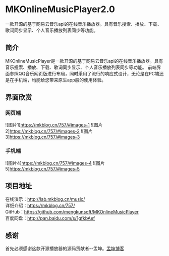 # MKOnlineMusicPlayer2.0
一款开源的基于网易云音乐api的在线音乐播放器。具有音乐搜索、播放、下载、歌词同步显示、个人音乐播放列表同步等功能。

## 简介
MKOnlineMusicPlayer是一款开源的基于网易云音乐api的在线音乐播放器。具有音乐搜索、播放、下载、歌词同步显示、个人音乐播放列表同步等功能。
前端界面参照QQ音乐网页版进行布局，同时采用了流行的响应式设计，无论是在PC端还是在手机端，均能给您带来原生app般的使用体验。

## 界面欣赏
### 网页端
![图片1]https://mkblog.cn/757/#images-1
![图片2]https://mkblog.cn/757/#images-2
![图片3]https://mkblog.cn/757/#images-3

### 手机端
![图片4]https://mkblog.cn/757/#images-4
![图片5]https://mkblog.cn/757/#images-5

## 项目地址
在线演示：http://lab.mkblog.cn/music/  
详细介绍：https://mkblog.cn/757/  
GitHub：https://github.com/mengkunsoft/MKOnlineMusicPlayer  
百度网盘：http://pan.baidu.com/s/1gfkbAef  


## 感谢
首先必须感谢这款开源播放器的源码贡献者--孟坤。[孟坤博客](https://mkblog.cn/757/)
